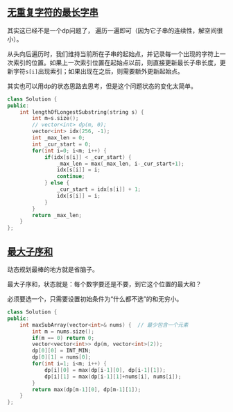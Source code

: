 ## [无重复字符的最长字串](https://leetcode-cn.com/problems/longest-substring-without-repeating-characters/)

其实这已经不是一个dp问题了， 遍历一遍即可（因为它子串的连续性，解空间很小）。

从头向后遍历时，我们维持当前所在子串的起始点，并记录每一个出现的字符上一次索引的位置。如果上一次索引位置在起始点以前，则直接更新最长子串长度，更新字符`s[i]`出现索引；如果出现在之后，则需要额外更新起始点。

其实也可以用dp的状态思路去思考，但是这个问题状态的变化太简单。

```cpp
class Solution {
public:
    int lengthOfLongestSubstring(string s) {
        int m=s.size();
        // vector<int> dp(m, 0);
        vector<int> idx(256, -1);
        int _max_len = 0;
        int _cur_start = 0;
        for(int i=0; i<m; i++) {
            if(idx[s[i]] < _cur_start) {
                _max_len = max(_max_len, i-_cur_start+1);
                idx[s[i]] = i; 
                continue;
            } else {
                _cur_start = idx[s[i]] + 1;
                idx[s[i]] = i;
            }
        }
        return _max_len;
    }
};
```

## [最大子序和](https://leetcode-cn.com/problems/maximum-subarray/)

动态规划最棒的地方就是省脑子。

最大子序和，状态就是：每个数字要还是不要，到它这个位置的最大和？

必须要选一个，只需要设置初始条件为“什么都不选”的和无穷小。

```c++
class Solution {
public:
    int maxSubArray(vector<int>& nums) {  // 最少包含一个元素
        int m = nums.size();
        if(m == 0) return 0;
        vector<vector<int>> dp(m, vector<int>(2));
        dp[0][0] = INT_MIN;
        dp[0][1] = nums[0];
        for(int i=1; i<m; i++) {
            dp[i][0] = max(dp[i-1][0], dp[i-1][1]);
            dp[i][1] = max(dp[i-1][1]+nums[i], nums[i]);
        }
        return max(dp[m-1][0], dp[m-1][1]);
    }
};
```